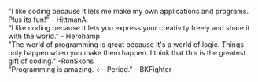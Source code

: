 "I like coding because it lets me make my own applications and programs. Plus its fun!" - HittmanA <br />
"I like coding because it lets you express your creativity freely and share it with the world." - Herohamp <br />
"The world of programming is great because it's a world of logic. Things only happen when you make them happen. I think that this is the greatest gift of coding." -RonSkons <br />
"Programming is amazing. <-- Period." - BKFighter <br />
